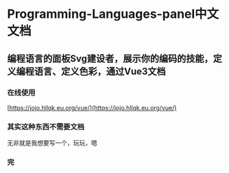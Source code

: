 # Programming-Languages-panel中文文档
## 编程语言的面板Svg建设者，展示你的编码的技能，定义编程语言、定义色彩，通过Vue3文档 
### 在线使用
[https://jojo.hllqk.eu.org/vue/](https://jojo.hllqk.eu.org/vue/)
### 其实这种东西不需要文档
无非就是我想要写一个，玩玩，嗯
### 完